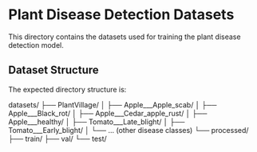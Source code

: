 # Plant Disease Detection Datasets

This directory contains the datasets used for training the plant disease detection model.

## Dataset Structure

The expected directory structure is:

datasets/
├── PlantVillage/
│ ├── Apple___Apple_scab/
│ ├── Apple___Black_rot/
│ ├── Apple___Cedar_apple_rust/
│ ├── Apple___healthy/
│ ├── Tomato___Late_blight/
│ ├── Tomato___Early_blight/
│ └── ... (other disease classes)
└── processed/
├── train/
├── val/
└── test/